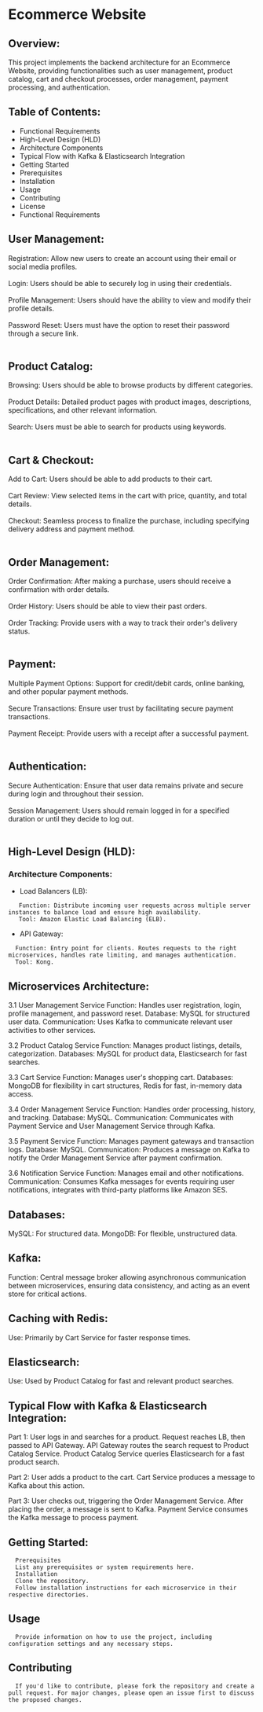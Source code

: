 # **Ecommerce Website**

## Overview:
  This project implements the backend architecture for an Ecommerce Website, providing functionalities such as user management, product catalog, cart and checkout processes, order management, payment processing, and authentication.

## Table of Contents:
* Functional Requirements
* High-Level Design (HLD)
* Architecture Components
* Typical Flow with Kafka & Elasticsearch Integration
* Getting Started
* Prerequisites
* Installation
* Usage
* Contributing
* License
* Functional Requirements

## User Management:
 Registration:
      Allow new users to create an account using their email or social media profiles.<br>
      <br>
 Login:
      Users should be able to securely log in using their credentials.<br>
      <br>
 Profile Management:
      Users should have the ability to view and modify their profile details.<br>
      <br>
 Password Reset:
      Users must have the option to reset their password through a secure link.<br>
      <br>

## Product Catalog:
 Browsing:
      Users should be able to browse products by different categories.<br>
      <br>
Product Details:
      Detailed product pages with product images, descriptions, specifications, and other relevant information.<br>
      <br>
 Search:
      Users must be able to search for products using keywords.<br>
      <br>

## Cart & Checkout:
 Add to Cart:
      Users should be able to add products to their cart.<br>
      <br>
 Cart Review:
      View selected items in the cart with price, quantity, and total details.<br>
      <br>
 Checkout:
      Seamless process to finalize the purchase, including specifying delivery address and payment method.<br>
      <br>

      
## Order Management:
 Order Confirmation:
      After making a purchase, users should receive a confirmation with order details.<br>
      <br>
 Order History:
      Users should be able to view their past orders.<br>
      <br>
 Order Tracking:
      Provide users with a way to track their order's delivery status.<br>
      <br>

      
## Payment:
 Multiple Payment Options:
      Support for credit/debit cards, online banking, and other popular payment methods.<br>
      <br>
 Secure Transactions:
      Ensure user trust by facilitating secure payment transactions.<br>
      <br>
 Payment Receipt:
      Provide users with a receipt after a successful payment.<br>
      <br>

      
## Authentication:
 Secure Authentication:
      Ensure that user data remains private and secure during login and throughout their session.<br>
      <br>
 Session Management:
      Users should remain logged in for a specified duration or until they decide to log out.<br>
      <br>

      
## High-Level Design (HLD):
### Architecture Components:

* Load Balancers (LB):
```
   Function: Distribute incoming user requests across multiple server instances to balance load and ensure high availability.
   Tool: Amazon Elastic Load Balancing (ELB).
```
      
* API Gateway:
```
  Function: Entry point for clients. Routes requests to the right microservices, handles rate limiting, and manages authentication.
  Tool: Kong.
```

      
## Microservices Architecture:
3.1 User Management Service
Function:
      Handles user registration, login, profile management, and password reset.
Database:
      MySQL for structured user data.
Communication:
      Uses Kafka to communicate relevant user activities to other services.
      
3.2 Product Catalog Service
Function:
      Manages product listings, details, categorization.
Databases:
      MySQL for product data, Elasticsearch for fast searches.
      
3.3 Cart Service
Function:
      Manages user's shopping cart.
Databases:
      MongoDB for flexibility in cart structures, Redis for fast, in-memory data access.
      
3.4 Order Management Service
Function:
      Handles order processing, history, and tracking.
Database:
      MySQL.
Communication:
      Communicates with Payment Service and User Management Service through Kafka.
      
3.5 Payment Service
Function:
      Manages payment gateways and transaction logs.
Database:
      MySQL.
Communication:
      Produces a message on Kafka to notify the Order Management Service after payment confirmation.
      
3.6 Notification Service
Function:
      Manages email and other notifications.
Communication:
      Consumes Kafka messages for events requiring user notifications, integrates with third-party platforms like Amazon SES.
      
## Databases:
MySQL:
      For structured data.
MongoDB:
      For flexible, unstructured data.

## Kafka:
Function:
      Central message broker allowing asynchronous communication between microservices, ensuring data consistency, and acting as an event store for critical actions.

## Caching with Redis:
Use:
      Primarily by Cart Service for faster response times.
      
## Elasticsearch:
Use:
      Used by Product Catalog for fast and relevant product searches.


## Typical Flow with Kafka & Elasticsearch Integration:
Part 1:
      User logs in and searches for a product.
      Request reaches LB, then passed to API Gateway.
      API Gateway routes the search request to Product Catalog Service.
      Product Catalog Service queries Elasticsearch for a fast product search.

Part 2:
      User adds a product to the cart.
      Cart Service produces a message to Kafka about this action.

Part 3:
      User checks out, triggering the Order Management Service.
      After placing the order, a message is sent to Kafka.
      Payment Service consumes the Kafka message to process payment.

## Getting Started:
      Prerequisites
      List any prerequisites or system requirements here.
      Installation
      Clone the repository.
      Follow installation instructions for each microservice in their respective directories.
      
## Usage
      Provide information on how to use the project, including configuration settings and any necessary steps.

## Contributing
      If you'd like to contribute, please fork the repository and create a pull request. For major changes, please open an issue first to discuss the proposed changes.

